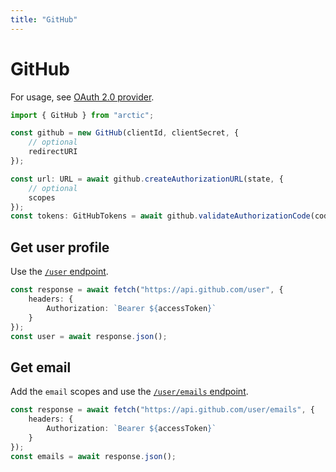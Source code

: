 ```yaml
---
title: "GitHub"
---
```


# GitHub

For usage, see [OAuth 2.0 provider](guides/oauth2).

```ts
import { GitHub } from "arctic";

const github = new GitHub(clientId, clientSecret, {
	// optional
	redirectURI
});
```

```ts
const url: URL = await github.createAuthorizationURL(state, {
	// optional
	scopes
});
const tokens: GitHubTokens = await github.validateAuthorizationCode(code);
```

## Get user profile

Use the [`/user` endpoint](https://docs.github.com/en/rest/users/users?apiVersion=2022-11-28#get-the-authenticated-user).

```ts
const response = await fetch("https://api.github.com/user", {
	headers: {
		Authorization: `Bearer ${accessToken}`
	}
});
const user = await response.json();
```

## Get email

Add the `email` scopes and use the [`/user/emails` endpoint](https://docs.github.com/en/rest/users/emails?apiVersion=2022-11-28#list-email-addresses-for-the-authenticated-user).

```ts
const response = await fetch("https://api.github.com/user/emails", {
	headers: {
		Authorization: `Bearer ${accessToken}`
	}
});
const emails = await response.json();
```
